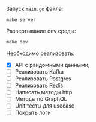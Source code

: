

Запуск `main.go` файла:

`make server` 

Развертывание dev среды:

`make dev`


Необходимо реализовать:

- [x] API с рандомными данными;
- [ ] Реализовать Kafka
- [ ] Реализовать Postgres
- [ ] Реализовать Redis
- [ ] Написать методы http
- [ ] Методы по GraphQL
- [ ] Unit тесты для usecase
- [ ] Покрыть логи